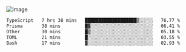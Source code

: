 ![image](https://github-profile-trophy.vercel.app/?username=CMOISDEAD&theme=darkhub&row=1&no-frame=true&margin-w=15&margin-h=15)
<!--START_SECTION:waka-->

```txt
TypeScript   7 hrs 38 mins   ███████████████████▒░░░░░   76.77 %
Prisma       38 mins         █▓░░░░░░░░░░░░░░░░░░░░░░░   06.41 %
Other        30 mins         █▒░░░░░░░░░░░░░░░░░░░░░░░   05.18 %
TOML         21 mins         █░░░░░░░░░░░░░░░░░░░░░░░░   03.55 %
Bash         17 mins         ▓░░░░░░░░░░░░░░░░░░░░░░░░   02.93 %
```

<!--END_SECTION:waka--> 
